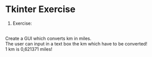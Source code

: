 # Tkinter Exercise

1. Exercise:
<br>
Create a GUI which converts km in miles.
<br>
The user can input in a text box the km which have to be converted!
<br>
1 km is 0,621371 miles!
